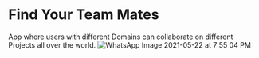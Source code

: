 # Find Your Team Mates

App where users with different Domains can collaborate on different Projects all over the world.
![WhatsApp Image 2021-05-22 at 7 55 04 PM](https://user-images.githubusercontent.com/49179641/119230082-54311e80-bb38-11eb-9a9d-8a7d28582f4b.png)




